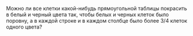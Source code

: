 Можно ли все клетки какой-нибудь прямоугольной таблицы покрасить в белый и черный цвета так,
 чтобы белых и черных клеток было поровну, а в каждой строке и в каждом столбце было более 3/4 клеток одного цвета?